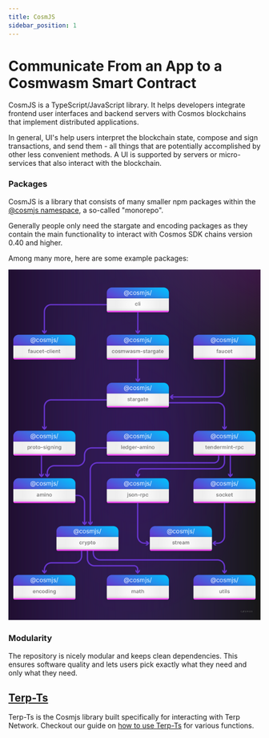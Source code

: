 ```yaml
---
title: CosmJS
sidebar_position: 1
---
```


# Communicate From an App to a Cosmwasm Smart Contract

 CosmJS is a TypeScript/JavaScript library. It helps developers integrate frontend user interfaces and backend servers with Cosmos blockchains that implement distributed applications.

 In general, UI's help users interpret the blockchain state, compose and sign transactions, and send them - all things that are potentially accomplished by other less convenient methods. A UI is supported by servers or micro-services that also interact with the blockchain.

### Packages
CosmJS is a library that consists of many smaller npm packages within the [@cosmjs namespace](https://www.npmjs.com/org/cosmjs), a so-called "monorepo".

Generally people only need the stargate and encoding packages as they contain the main functionality to interact with Cosmos SDK chains version 0.40 and higher.

Among many more, here are some example packages:

![](../../../static/img/cosmjs.png)

### Modularity
The repository is nicely modular and keeps clean dependencies. This ensures software quality and lets users pick exactly what they need and only what they need.

## [Terp-Ts](https://github.com/terpnetwork/terp-ts)

Terp-Ts is the Cosmjs library built specifically for interacting with Terp Network.  Checkout our guide on [how to use Terp-Ts](../../guides/develop/front-end/client-creation) for various functions.